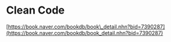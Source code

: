 # Clean Code

[https://book.naver.com/bookdb/book\_detail.nhn?bid=7390287](https://book.naver.com/bookdb/book_detail.nhn?bid=7390287)

